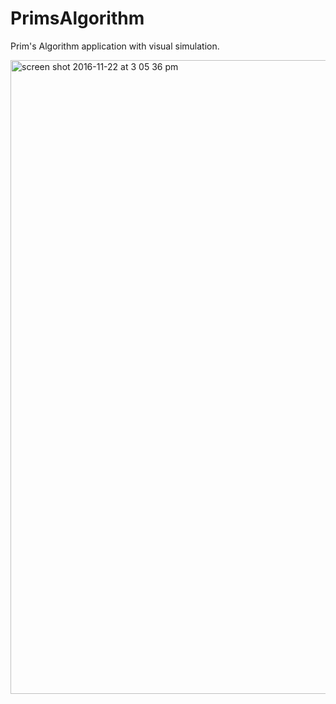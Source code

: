 # PrimsAlgorithm
Prim's Algorithm application with visual simulation.

<img width="1014" alt="screen shot 2016-11-22 at 3 05 36 pm" src="https://cloud.githubusercontent.com/assets/3117127/20540124/d6ffdb12-b0c5-11e6-8fa3-9dd84c8a74d6.png">
